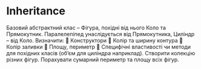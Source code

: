 # Inheritance

Базовий абстрактний клас – Фігура, похідні від нього Коло та Прямокутник. Паралелепіпед
унаслідується від Прямокутника, Циліндр – від Коло. Визначити:
 Конструктори
 Колір та ширину контура
 Колір заливки
 Площу, периметр
 Специфічні властивості чи методи для похідних класів (об’єм для циліндра
наприклад).
Створити колекцію різних фігур. Порахувати сумарний периметр та площу всіх фігур.
